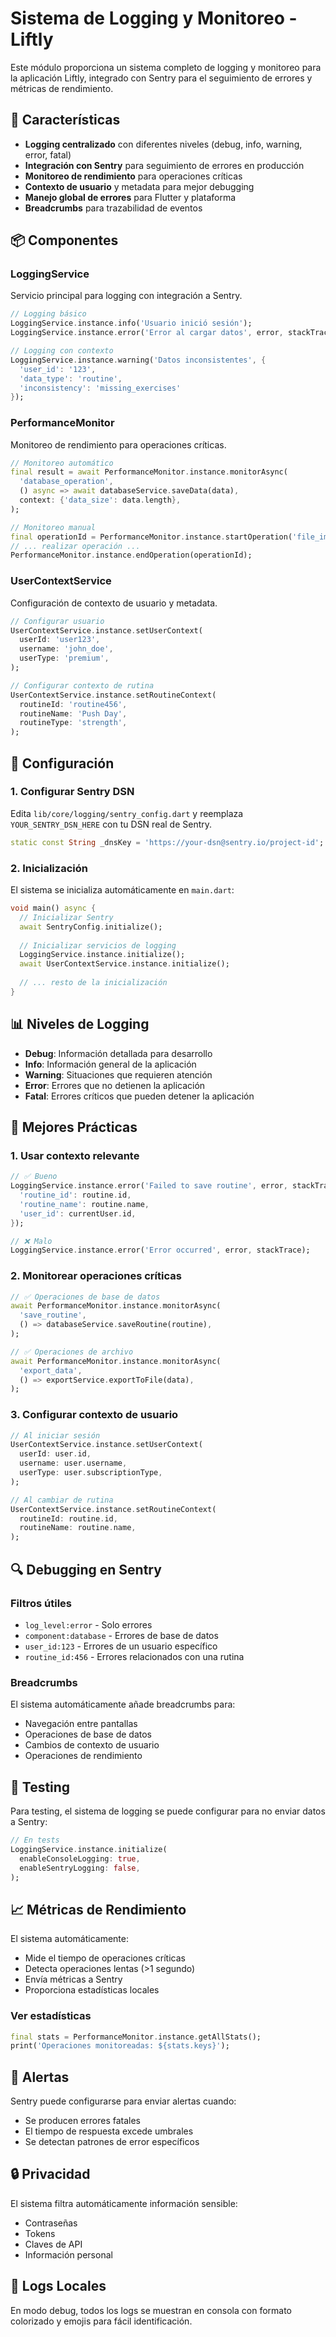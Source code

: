 # Sistema de Logging y Monitoreo - Liftly

Este módulo proporciona un sistema completo de logging y monitoreo para la aplicación Liftly, integrado con Sentry para el seguimiento de errores y métricas de rendimiento.

## 🚀 Características

- **Logging centralizado** con diferentes niveles (debug, info, warning, error, fatal)
- **Integración con Sentry** para seguimiento de errores en producción
- **Monitoreo de rendimiento** para operaciones críticas
- **Contexto de usuario** y metadata para mejor debugging
- **Manejo global de errores** para Flutter y plataforma
- **Breadcrumbs** para trazabilidad de eventos

## 📦 Componentes

### LoggingService
Servicio principal para logging con integración a Sentry.

```dart
// Logging básico
LoggingService.instance.info('Usuario inició sesión');
LoggingService.instance.error('Error al cargar datos', error, stackTrace);

// Logging con contexto
LoggingService.instance.warning('Datos inconsistentes', {
  'user_id': '123',
  'data_type': 'routine',
  'inconsistency': 'missing_exercises'
});
```

### PerformanceMonitor
Monitoreo de rendimiento para operaciones críticas.

```dart
// Monitoreo automático
final result = await PerformanceMonitor.instance.monitorAsync(
  'database_operation',
  () async => await databaseService.saveData(data),
  context: {'data_size': data.length},
);

// Monitoreo manual
final operationId = PerformanceMonitor.instance.startOperation('file_import');
// ... realizar operación ...
PerformanceMonitor.instance.endOperation(operationId);
```

### UserContextService
Configuración de contexto de usuario y metadata.

```dart
// Configurar usuario
UserContextService.instance.setUserContext(
  userId: 'user123',
  username: 'john_doe',
  userType: 'premium',
);

// Configurar contexto de rutina
UserContextService.instance.setRoutineContext(
  routineId: 'routine456',
  routineName: 'Push Day',
  routineType: 'strength',
);
```

## 🔧 Configuración

### 1. Configurar Sentry DSN

Edita `lib/core/logging/sentry_config.dart` y reemplaza `YOUR_SENTRY_DSN_HERE` con tu DSN real de Sentry.

```dart
static const String _dnsKey = 'https://your-dsn@sentry.io/project-id';
```

### 2. Inicialización

El sistema se inicializa automáticamente en `main.dart`:

```dart
void main() async {
  // Inicializar Sentry
  await SentryConfig.initialize();
  
  // Inicializar servicios de logging
  LoggingService.instance.initialize();
  await UserContextService.instance.initialize();
  
  // ... resto de la inicialización
}
```

## 📊 Niveles de Logging

- **Debug**: Información detallada para desarrollo
- **Info**: Información general de la aplicación
- **Warning**: Situaciones que requieren atención
- **Error**: Errores que no detienen la aplicación
- **Fatal**: Errores críticos que pueden detener la aplicación

## 🎯 Mejores Prácticas

### 1. Usar contexto relevante
```dart
// ✅ Bueno
LoggingService.instance.error('Failed to save routine', error, stackTrace, {
  'routine_id': routine.id,
  'routine_name': routine.name,
  'user_id': currentUser.id,
});

// ❌ Malo
LoggingService.instance.error('Error occurred', error, stackTrace);
```

### 2. Monitorear operaciones críticas
```dart
// ✅ Operaciones de base de datos
await PerformanceMonitor.instance.monitorAsync(
  'save_routine',
  () => databaseService.saveRoutine(routine),
);

// ✅ Operaciones de archivo
await PerformanceMonitor.instance.monitorAsync(
  'export_data',
  () => exportService.exportToFile(data),
);
```

### 3. Configurar contexto de usuario
```dart
// Al iniciar sesión
UserContextService.instance.setUserContext(
  userId: user.id,
  username: user.username,
  userType: user.subscriptionType,
);

// Al cambiar de rutina
UserContextService.instance.setRoutineContext(
  routineId: routine.id,
  routineName: routine.name,
);
```

## 🔍 Debugging en Sentry

### Filtros útiles
- `log_level:error` - Solo errores
- `component:database` - Errores de base de datos
- `user_id:123` - Errores de un usuario específico
- `routine_id:456` - Errores relacionados con una rutina

### Breadcrumbs
El sistema automáticamente añade breadcrumbs para:
- Navegación entre pantallas
- Operaciones de base de datos
- Cambios de contexto de usuario
- Operaciones de rendimiento

## 🧪 Testing

Para testing, el sistema de logging se puede configurar para no enviar datos a Sentry:

```dart
// En tests
LoggingService.instance.initialize(
  enableConsoleLogging: true,
  enableSentryLogging: false,
);
```

## 📈 Métricas de Rendimiento

El sistema automáticamente:
- Mide el tiempo de operaciones críticas
- Detecta operaciones lentas (>1 segundo)
- Envía métricas a Sentry
- Proporciona estadísticas locales

### Ver estadísticas
```dart
final stats = PerformanceMonitor.instance.getAllStats();
print('Operaciones monitoreadas: ${stats.keys}');
```

## 🚨 Alertas

Sentry puede configurarse para enviar alertas cuando:
- Se producen errores fatales
- El tiempo de respuesta excede umbrales
- Se detectan patrones de error específicos

## 🔒 Privacidad

El sistema filtra automáticamente información sensible:
- Contraseñas
- Tokens
- Claves de API
- Información personal

## 📝 Logs Locales

En modo debug, todos los logs se muestran en consola con formato colorizado y emojis para fácil identificación.
